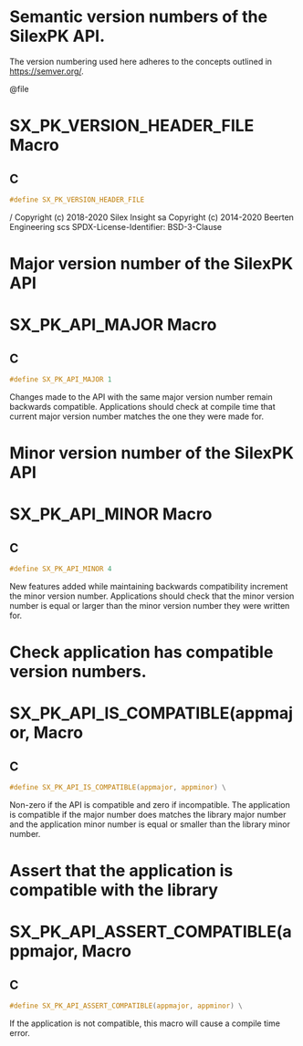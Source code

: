 
# Semantic version numbers of the SilexPK API.


 The version numbering used here adheres to the concepts outlined in
 https://semver.org/.

 @file

# SX_PK_VERSION_HEADER_FILE Macro

## C

```c
#define SX_PK_VERSION_HEADER_FILE

```
/
 Copyright (c) 2018-2020 Silex Insight sa
 Copyright (c) 2014-2020 Beerten Engineering scs
 SPDX-License-Identifier: BSD-3-Clause


# Major version number of the SilexPK API


# SX_PK_API_MAJOR Macro

## C

```c
#define SX_PK_API_MAJOR 1

```

 Changes made to the API with the same major version number remain
 backwards compatible. Applications should check at compile time that
 current major version number matches the one they were made for.

# Minor version number of the SilexPK API


# SX_PK_API_MINOR Macro

## C

```c
#define SX_PK_API_MINOR 4

```

 New features added while maintaining backwards compatibility increment
 the minor version number. Applications should check that the minor
 version number is equal or larger than the minor version number
 they were written for.

# Check application has compatible version numbers.


# SX_PK_API_IS_COMPATIBLE(appmajor, Macro

## C

```c
#define SX_PK_API_IS_COMPATIBLE(appmajor, appminor) \

```

 Non-zero if the API is compatible and zero if incompatible.
 The application is compatible if the major number does matches
 the library major number and the application minor number is equal or
 smaller than the library minor number.

# Assert that the application is compatible with the library


# SX_PK_API_ASSERT_COMPATIBLE(appmajor, Macro

## C

```c
#define SX_PK_API_ASSERT_COMPATIBLE(appmajor, appminor) \

```

 If the application is not compatible, this macro will cause a compile
 time error.
